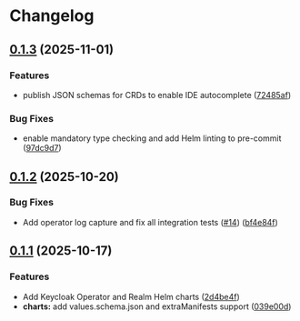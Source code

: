 # Changelog

## [0.1.3](https://github.com/vriesdemichael/keycloak-operator/compare/chart-realm-v0.1.2...chart-realm-v0.1.3) (2025-11-01)


### Features

* publish JSON schemas for CRDs to enable IDE autocomplete ([72485af](https://github.com/vriesdemichael/keycloak-operator/commit/72485afb83822db7e427e1b876fd2700a91489a5))


### Bug Fixes

* enable mandatory type checking and add Helm linting to pre-commit ([97dc9d7](https://github.com/vriesdemichael/keycloak-operator/commit/97dc9d7062695a9e3999c5554d774ac9c79e6c3d))

## [0.1.2](https://github.com/vriesdemichael/keycloak-operator/compare/chart-realm-v0.1.1...chart-realm-v0.1.2) (2025-10-20)


### Bug Fixes

* Add operator log capture and fix all integration tests ([#14](https://github.com/vriesdemichael/keycloak-operator/issues/14)) ([bf4e84f](https://github.com/vriesdemichael/keycloak-operator/commit/bf4e84ff8e4e5f8a0ebb0210ac2d6922beae2174))

## [0.1.1](https://github.com/vriesdemichael/keycloak-operator/compare/chart-realm-v0.1.0...chart-realm-v0.1.1) (2025-10-17)


### Features

* Add Keycloak Operator and Realm Helm charts ([2d4be4f](https://github.com/vriesdemichael/keycloak-operator/commit/2d4be4f4b8b43665afcecc8f0dacefbe88f66117))
* **charts:** add values.schema.json and extraManifests support ([039e00d](https://github.com/vriesdemichael/keycloak-operator/commit/039e00d1fe0874b2eb24f21d95f5e58d9f4a50cc))
